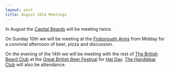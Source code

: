 ```yaml
---
layout: post
title: August 2014 Meetings
---
```


In August the [Capital Beards](http://capitalbeards.org.uk) will be meeting twice.

On Sunday 10th we will be meeting at the [Finborough Arms](http://london.randomness.org.uk/wiki.cgi?Finborough_Arms,_SW10_9ED) from Midday for a convivial afternoon of beer, pizza and discussion.

On the evening of the 14th we will be meeting with the rest of [The British Beard Club](http://thebritishbeardclub.org) at the [Great British Beer Festival](http://gbbf.org.uk/) for [Hat Day](http://gbbf.org.uk/news/single/hat-day-to-return). [The Handlebar Club](http://www.handlebarclub.co.uk/index.php) will also be attendance.
